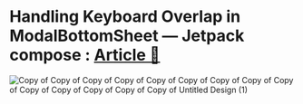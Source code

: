 # Handling Keyboard Overlap in ModalBottomSheet — Jetpack compose : [Article 🔗](https://medium.com/@zekromvishwa56789/handling-keyboard-overlap-in-modalbottomsheet-with-jetpack-compose-a-practical-approach-e68db28ff66e)

![Copy of Copy of Copy of Copy of Copy of Copy of Copy of Copy of Copy of Copy of Copy of Copy of Copy of Copy of Untitled Design (1)](https://github.com/user-attachments/assets/46967196-5079-42f6-b1c8-717151c977e7)
